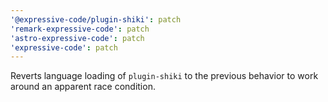```yaml
---
'@expressive-code/plugin-shiki': patch
'remark-expressive-code': patch
'astro-expressive-code': patch
'expressive-code': patch
---
```


Reverts language loading of `plugin-shiki` to the previous behavior to work around an apparent race condition.
